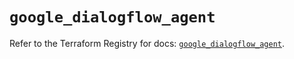 # `google_dialogflow_agent`

Refer to the Terraform Registry for docs: [`google_dialogflow_agent`](https://registry.terraform.io/providers/hashicorp/google/6.32.0/docs/resources/dialogflow_agent).
